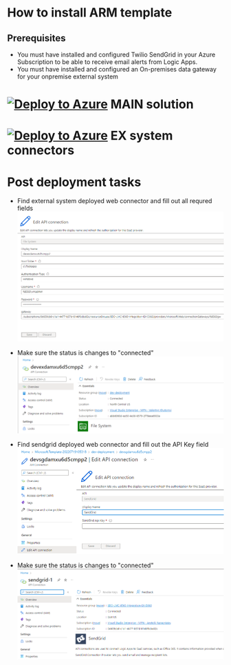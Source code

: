 # How to install ARM template

## Prerequisites
- You must have installed and configured Twilio SendGrid in your Azure Subscription to be able to receive email alerts from Logic Apps.
- You must have installed and configured an On-premises data gateway for your onpremise external system

# [![Deploy to Azure](https://aka.ms/deploytoazurebutton)](https://portal.azure.com/#create/Microsoft.Template/uri/https%3A%2F%2Fraw.githubusercontent.com%2Fvkhutornyi%2FLeMans%2Fmain%2Fazuredeploy.json) MAIN solution

# [![Deploy to Azure](https://aka.ms/deploytoazurebutton)](https://portal.azure.com/#create/Microsoft.Template/uri/https%3A%2F%2Fraw.githubusercontent.com%2Fvkhutornyi%2FLeMans%2Fmain%2FazuredeployEX.json) EX system connectors

# Post deployment tasks
- Find external system deployed web connector and fill out all requred fields
 ![Edit web connector API](./20220718210245.png)

- Make sure the status is changes to "connected"
![Check the status](./20220718210311.png)

- Find sendgrid deployed web connector and fill out the API Key field
 ![Edit web connector API](./20220719105654.png)

- Make sure the status is changes to "connected"
![Check the status](./20220719111425.png)
